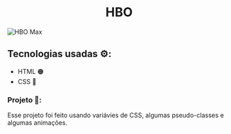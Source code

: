 <h1 align="center">HBO</h1>

![HBO Max](https://user-images.githubusercontent.com/111710522/225115737-7c1a10ed-f07a-4c15-86b9-65d5012f8cd4.gif)

<h2>Tecnologias usadas ⚙:</h2>
<ul>
<li>HTML 🟠</li>
<li>CSS 🔵</li>
</ul>

<h3>Projeto 🌱:</h3>
<p>Esse projeto foi feito usando variávies de CSS, algumas pseudo-classes e algumas animações.</p>
